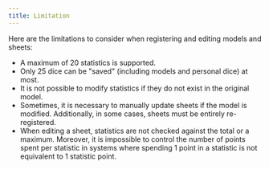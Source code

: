 ```yaml
---
title: Limitation
---
```


Here are the limitations to consider when registering and editing models and sheets:

- A maximum of 20 statistics is supported.
- Only 25 dice can be "saved" (including models and personal dice) at most.
- It is not possible to modify statistics if they do not exist in the original model.
- Sometimes, it is necessary to manually update sheets if the model is modified. Additionally, in some cases, sheets must be entirely re-registered.
- When editing a sheet, statistics are not checked against the total or a maximum. Moreover, it is impossible to control the number of points spent per statistic in systems where spending 1 point in a statistic is not equivalent to 1 statistic point.